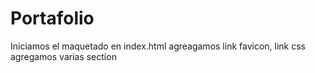 # Portafolio
Iniciamos el maquetado en index.html 
agreagamos link favicon, link css
agregamos varias section


